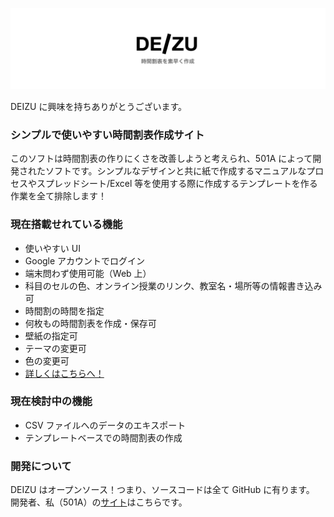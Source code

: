 ![DEIZU logo](./src/deizuBanner.png)

DEIZU に興味を持ちありがとうございます。

### シンプルで使いやすい時間割表作成サイト

このソフトは時間割表の作りにくさを改善しようと考えられ、501A によって開発されたソフトです。シンプルなデザインと共に紙で作成するマニュアルなプロセスやスプレッドシート/Excel 等を使用する際に作成するテンプレートを作る作業を全て排除します！

### 現在搭載せれている機能

- 使いやすい UI
- Google アカウントでログイン
- 端末問わず使用可能（Web 上）
- 科目のセルの色、オンライン授業のリンク、教室名・場所等の情報書き込み可
- 時間割の時間を指定
- 何枚もの時間割表を作成・保存可
- 壁紙の指定可
- テーマの変更可
- 色の変更可
- [詳しくはこちらへ！](https://www.notion.so/Schedule-Creator-687747c356924e13ad96b981161d3cd3)

### 現在検討中の機能

- CSV ファイルへのデータのエキスポート
- テンプレートベースでの時間割表の作成

### 開発について

DEIZU はオープンソース！つまり、ソースコードは全て GitHub に有ります。
開発者、私（501A）の[サイト](https://501a.netlify.app/)はこちらです。
